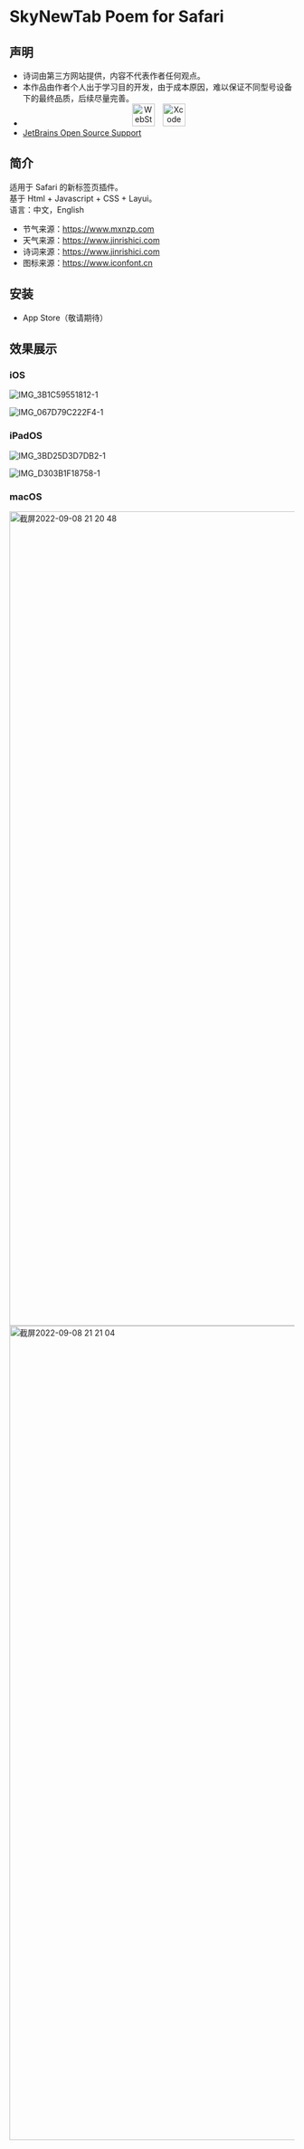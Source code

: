# SkyNewTab Poem for Safari
## 声明
* 诗词由第三方网站提供，内容不代表作者任何观点。  
* 本作品由作者个人出于学习目的开发，由于成本原因，难以保证不同型号设备下的最终品质，后续尽量完善。
* <center><img height="40" src="https://resources.jetbrains.com/storage/products/company/brand/logos/WebStorm_icon.png" alt="WebStorm logo.">&emsp;<img height="40" src="https://developer.apple.com/assets/elements/icons/xcode-12/xcode-12-96x96_2x.png" alt="Xcode logo."></center>
* [JetBrains Open Source Support](https://jb.gg/OpenSourceSupport "跳转至 JetBrains Open Source Support")

## 简介
适用于 Safari 的新标签页插件。  
基于 Html + Javascript + CSS + Layui。  
语言：中文，English  
* 节气来源：https://www.mxnzp.com 
* 天气来源：https://www.jinrishici.com  
* 诗词来源：https://www.jinrishici.com  
* 图标来源：https://www.iconfont.cn

## 安装
* App Store（敬请期待）

## 效果展示
### iOS
![IMG_3B1C59551812-1](https://user-images.githubusercontent.com/28004442/189130948-15aadbf4-e182-4447-ab9a-4b37cf720905.jpeg)

![IMG_067D79C222F4-1](https://user-images.githubusercontent.com/28004442/189131128-5537e863-e8b8-4144-9d30-90e6828d0ee5.jpeg)

### iPadOS
![IMG_3BD25D3D7DB2-1](https://user-images.githubusercontent.com/28004442/189132063-04c92f59-356e-4664-86a8-906ad7b86968.jpeg)

![IMG_D303B1F18758-1](https://user-images.githubusercontent.com/28004442/189132095-47dbafbc-87a1-48cb-8034-33c73f43cecf.jpeg)

### macOS
<img width="1440" alt="截屏2022-09-08 21 20 48" src="https://user-images.githubusercontent.com/28004442/189132708-f8e78496-4271-4420-afaf-b180c433f104.png">

<img width="1440" alt="截屏2022-09-08 21 21 04" src="https://user-images.githubusercontent.com/28004442/189132764-54828f5c-2efe-4706-a4b9-29d535db8107.png">

